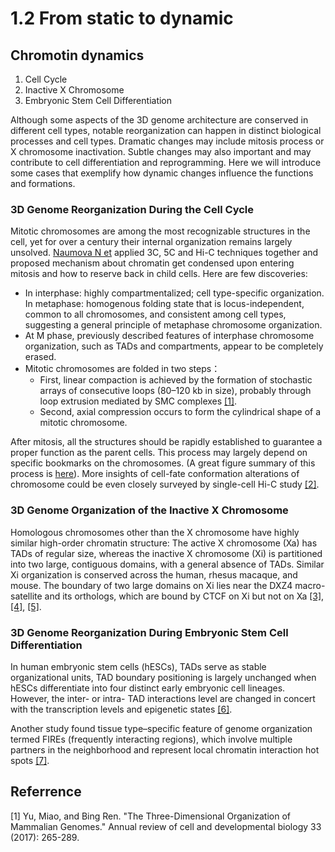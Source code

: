 # 1.2 From static to dynamic

## Chromotin dynamics

1. Cell Cycle
2. Inactive X Chromosome
3. Embryonic Stem Cell Differentiation

Although some aspects of the 3D genome architecture are conserved in different cell types, notable reorganization can happen in distinct biological processes and cell types. Dramatic changes may include mitosis process or X chromosome inactivation. Subtle changes may also important and may contribute to cell differentiation and reprogramming. Here we will introduce some cases that exemplify how dynamic changes influence the functions and formations.

### 3D Genome Reorganization During the Cell Cycle

Mitotic chromosomes are among the most recognizable structures in the cell, yet for over a century their internal organization remains largely unsolved. [Naumova N et](https://www.ncbi.nlm.nih.gov/pubmed/24200812) applied 3C, 5C and Hi-C techniques together and proposed mechanism about chromatin get condensed upon entering mitosis and how to reserve back in child cells. Here are few discoveries:

* In interphase: highly compartmentalized; cell type-specific organization. In metaphase: homogenous folding state that is locus-independent, common to all chromosomes, and consistent among cell types, suggesting a general principle of metaphase chromosome organization.
* At M phase, previously described features of interphase chromosome organization, such as TADs and compartments, appear to be completely erased.
* Mitotic chromosomes are folded in two steps： 
  * First, linear compaction is achieved by the formation of stochastic arrays of consecutive loops \(80–120 kb in size\), probably through loop extrusion mediated by SMC complexes [\[1\]](https://elifesciences.org/articles/14864).
  * Second, axial compression occurs to form the cylindrical shape of a mitotic chromosome.

After mitosis, all the structures should be rapidly established to guarantee a proper function as the parent cells. This process may largely depend on specific bookmarks on the chromosomes. \(A great figure summary of this process is [here](https://epigeneticsandchromatin.biomedcentral.com/articles/10.1186/1756-8935-7-25#Fig1)\). More insights of cell-fate conformation alterations of chromosome could be even closely surveyed by single-cell Hi-C study [\[2\]](https://www.ncbi.nlm.nih.gov/pubmed/28682332).

### 3D Genome Organization of the Inactive X Chromosome 

Homologous chromosomes other than the X chromosome have highly similar high-order chromatin structure: The active X chromosome \(Xa\) has TADs of regular size, whereas the inactive X chromosome \(Xi\) is partitioned into two large, contiguous domains, with a general absence of TADs. Similar Xi organization is conserved across the human, rhesus macaque, and mouse. The boundary of two large domains on Xi lies near the DXZ4 macro-satellite and its orthologs, which are bound by CTCF on Xi but not on Xa [\[3\]](http://www.pnas.org/content/113/31/E4504/tab-figures-data), [\[4\]](https://genomebiology.biomedcentral.com/articles/10.1186/gb-2012-13-8-r70), [\[5\]](https://www.ncbi.nlm.nih.gov/pubmed/25497547).

### 3D Genome Reorganization During Embryonic Stem Cell Differentiation

In human embryonic stem cells \(hESCs\), TADs serve as stable organizational units, TAD boundary positioning is largely unchanged when hESCs differentiate into four distinct early embryonic cell lineages. However, the inter- or intra- TAD interactions level are changed in concert with the transcription levels and epigenetic states [\[6\]](https://www.nature.com/articles/nature14222).

Another study found tissue type–specific feature of genome organization termed FIREs \(frequently interacting regions\), which involve multiple partners in the neighborhood and represent local chromatin interaction hot spots [\[7\]](https://www.ncbi.nlm.nih.gov/pubmed/27851967).

## Referrence

\[1\] Yu, Miao, and Bing Ren. "The Three-Dimensional Organization of Mammalian Genomes." Annual review of cell and developmental biology 33 \(2017\): 265-289.

